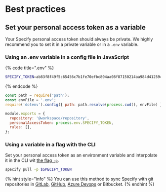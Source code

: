 # Best practices

## Set your personal access token as a variable

Your Specify personal access token should always be private. We highly recommend you to set it in a private variable or in a `.env` variable.

### Using an .env variable in a config file in JavaScript

{% code title=".env" %}
```bash
SPECIFY_TOKEN=ab83f8f49f5c65456c7b1fe70efbc804aa08f87150214aa984d4125945ed8283bash
```
{% endcode %}

```javascript
const path = require('path');
const envFile = '.env';
require('dotenv').config({ path: path.resolve(process.cwd(), envFile) });

module.exports = {
  repository: '@workspace/repository',
  personalAccessToken: process.env.SPECIFY_TOKEN,
  rules: [],
};
```

### Using a variable in a flag with the CLI

Set your personal access token as an environment variable and interpolate it in the CLI wit [the flag `-p`](https://specify.gitbook.io/specify-documentation/usage/cli#p-personal-access-token).

```bash
specify pull -p $SPECIFY_TOKEN
```

{% hint style="info" %}
You can use this method to sync Specify with git repositories in [GitLab](https://specifyapp.com/blog/specify-to-gitlab#creating-the-merge-request), [GitHub](https://specifyapp.com/blog/how-to-pull-design-tokens-from-several-specify-repositories-on-github#how-to-use-this-workflow-in-github), [Azure Devops](https://specifyapp.com/blog/specify-to-azure) or Bitbucket.
{% endhint %}
